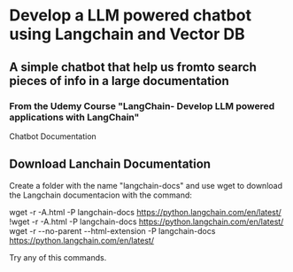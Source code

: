 # Develop a LLM powered chatbot using Langchain and Vector DB
## A simple chatbot that help us fromto search pieces of info in a large documentation 

### From the Udemy Course "LangChain- Develop LLM powered applications with LangChain" 
Chatbot Documentation

## Download Lanchain Documentation
Create a folder with the name "langchain-docs" and use wget to download the Langchain documentacion with the command:

wget -r -A.html -P langchain-docs https://python.langchain.com/en/latest/
!wget -r -A.html -P langchain-docs https://python.langchain.com/en/latest/
wget -r --no-parent --html-extension -P langchain-docs https://python.langchain.com/en/latest/

Try any of this commands.


